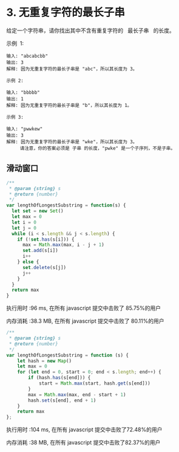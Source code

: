 # 3. 无重复字符的最长子串

给定一个字符串，请你找出其中不含有重复字符的   最长子串   的长度。

示例  1:

```
输入: "abcabcbb"
输出: 3
解释: 因为无重复字符的最长子串是 "abc"，所以其长度为 3。
```

```
示例 2:

输入: "bbbbb"
输出: 1
解释: 因为无重复字符的最长子串是 "b"，所以其长度为 1。
```

```
示例 3:

输入: "pwwkew"
输出: 3
解释: 因为无重复字符的最长子串是 "wke"，所以其长度为 3。
     请注意，你的答案必须是 子串 的长度，"pwke" 是一个子序列，不是子串。
```

## 滑动窗口

```js
/**
 * @param {string} s
 * @return {number}
 */
var lengthOfLongestSubstring = function(s) {
  let set = new Set()
  let max = 0
  let i = 0
  let j = 0
  while (i < s.length && j < s.length) {
    if (!set.has(s[i])) {
      max = Math.max(max, i - j + 1)
      set.add(s[i])
      i++
    } else {
      set.delete(s[j])
      j++
    }
  }
  return max
}
```

执行用时 :96 ms, 在所有 javascript 提交中击败了 85.75%的用户

内存消耗 :38.3 MB, 在所有 javascript 提交中击败了 80.11%的用户


```js
/**
 * @param {string} s
 * @return {number}
 */
var lengthOfLongestSubstring = function (s) {
    let hash = new Map()
    let max = 0
    for (let end = 0, start = 0; end < s.length; end++) {
        if (hash.has(s[end])) {
            start = Math.max(start, hash.get(s[end]))
        }
        max = Math.max(max, end - start + 1)
        hash.set(s[end], end + 1)
    }
    return max
};

```

执行用时 :104 ms, 在所有 javascript 提交中击败了72.48%的用户

内存消耗 :38 MB, 在所有 javascript 提交中击败了82.37%的用户
